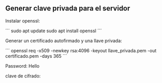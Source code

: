 ## Generar clave privada para el servidor

Instalar openssl:

´´´
sudo apt update
sudo apt install openssl
´´´

Generar un certificado autofirmado y una llave privada:

´´´
openssl req -x509 -newkey rsa:4096 -keyout llave_privada.pem -out certificado.pem -days 365
´´´

Password:
Hello

clave de cifrado:
